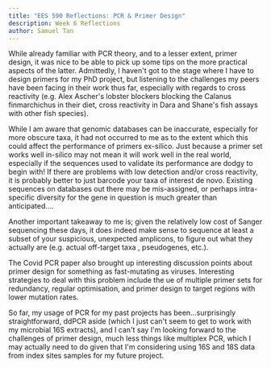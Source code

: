 ```yaml
---
title: "EES 590 Reflections: PCR & Primer Design"
description: Week 6 Reflections
author: Samuel Tan
---
```


While already familiar with PCR theory, and to a lesser extent, primer design, it was nice to be able to pick up some tips on the more practical aspects of the latter. Admittedly, I haven't got to the stage where I have to design primers for my PhD project, but listening to the challenges my peers have been facing in their work thus far, especially with regards to cross reactivity (e.g. Alex Ascher's lobster blockers blocking the Calanus finmarchichus in their diet, cross reactivity in Dara and Shane's fish assays with other fish species).

While I am aware that genomic databases can be inaccurate, especially for more obscure taxa, it had not occurred to me as to the extent which this could affect the performance of primers ex-silico. Just because a primer set works well in-silico may not mean it will work well in the real world, especially if the sequences used to validate its performance are dodgy to begin with! If there are problems with low detection and/or cross reactivity, it is probably better to just barcode your taxa of interest de novo. Existing sequences on databases out there may be mis-assigned, or perhaps intra-specific diversity for the gene in question is much greater than anticipated....

Another important takeaway to me is; given the relatively low cost of Sanger sequencing these days, it does indeed make sense to sequence at least a subset of your suspicious, unexpected amplicons, to figure out what they actually are (e.g. actual off-target taxa , pseudogenes, etc.). 

The Covid PCR paper also brought up interesting discussion points about primer design for something as fast-mutating as viruses. Interesting strategies to deal with this problem include the ue of multiple primer sets for redundancy, regular optimisation, and primer design to target regions with lower mutation rates. 

So far, my usage of PCR for my past projects has been...surprisingly straightforward,  ddPCR aside (which I just can't seem to get to work with my microbial 16S extracts), and I can't say I'm looking forward to the challenges of primer design, much less things like multiplex PCR, which I may actually need to do given that I'm considering using 16S and 18S data from index sites samples for my future project. 